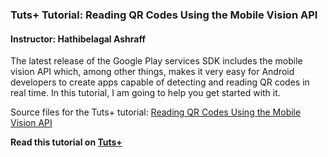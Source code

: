 ### Tuts+ Tutorial: Reading QR Codes Using the Mobile Vision API

#### Instructor: Hathibelagal Ashraff

The latest release of the Google Play services SDK includes the mobile vision API which, among other things, makes it very easy for Android developers to create apps capable of detecting and reading QR codes in real time. In this tutorial, I am going to help you get started with it.

Source files for the Tuts+ tutorial: [Reading QR Codes Using the Mobile Vision API](http://code.tutsplus.com/tutorials/reading-qr-codes-using-the-mobile-vision-api--cms-24680)

**Read this tutorial on [Tuts+](https://code.tutsplus.com)**
